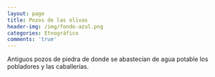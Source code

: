 ```yaml
---
layout: page
title: Pozos de las olivas
header-img: /img/fondo-azul.png
categories: Etnográfico
comments: 'true'
---
```



Antiguos pozos de piedra de donde se abastecían de agua potable los pobladores y las caballerías.

<div class="photo-gallery">
<ul>
</ul>
</div>
